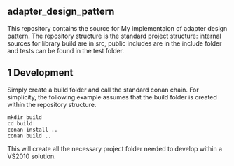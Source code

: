 ## adapter_design_pattern

This repository contains the source for My implementaion of adapter design pattern.
The repository structure is the standard project structure: internal sources for library build are in src, public includes are in the include folder and tests can be found in the test folder.
## 1 Development

Simply create a build folder and call the standard conan chain.
For simplicity, the following example assumes that the build folder is created within the repository structure.

```shell
mkdir build
cd build
conan install ..
conan build ..
```

This will create all the necessary project folder needed to develop within a VS2010 solution.